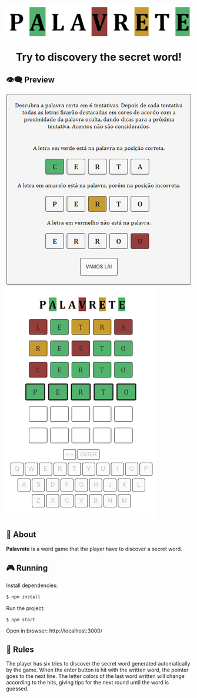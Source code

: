 <h1 align="center">
  <img src="public/images/palavrete-logotype.png">
  <p>Try to discovery the secret word!</p>
</h1>


## 👁‍🗨 Preview

<img src="public/images/palavrete-rules.png"><img src="public/images/palavrete-table.png">


## 📗 About

**Palavrete** is a word game that the player have to discover a secret word.


## 🎮 Running

Install dependencies:
````bash
$ npm install
````

Run the project:
````bash
$ npm start
````

Open in browser: http://localhost:3000/


## 🎲 Rules

The player has six tries to discover the secret word generated automatically by the game. When the enter button is hit with the written word, the pointer goes to the next line. The letter colors of the last word written will change according to the hits, giving tips for the next round until the word is guessed.